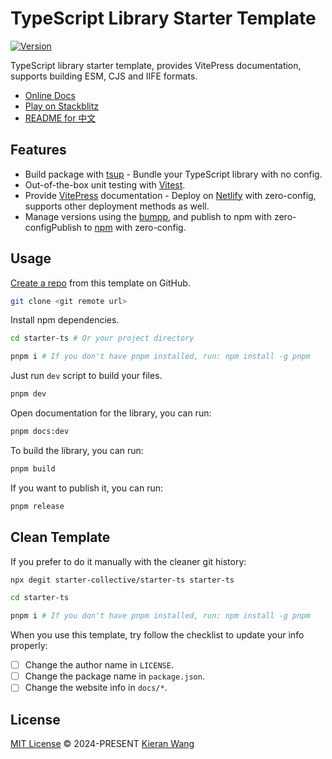 # TypeScript Library Starter Template

[![Version](https://img.shields.io/github/v/release/starter-collective/starter-ts?style=flat&label=%20&color=%2309090b)](https://github.com/starter-collective/starter-ts/releases)

TypeScript library starter template, provides VitePress documentation, supports building ESM, CJS and IIFE formats.

- [Online Docs](https://starter-ts.netlify.app/)
- [Play on Stackblitz](https://stackblitz.com/github/starter-collective/starter-ts)
- [README for 中文](./README.zh.md)

## Features

- Build package with [tsup](https://tsup.egoist.dev/) - Bundle your TypeScript library with no config.
- Out-of-the-box unit testing with [Vitest](https://github.com/vitest-dev/vitest).
- Provide [VitePress](https://vitepress.dev/) documentation - Deploy on [Netlify](https://app.netlify.com/) with zero-config, supports other deployment methods as well.
- Manage versions using the [bumpp](https://github.com/antfu-collective/bumpp), and publish to npm with zero-configPublish to [npm](https://www.npmjs.com) with zero-config.

## Usage

[Create a repo](https://github.com/starter-collective/starter-ts/generate) from this template on GitHub.

```bash
git clone <git remote url>
```

Install npm dependencies.

```bash
cd starter-ts # Or your project directory

pnpm i # If you don't have pnpm installed, run: npm install -g pnpm
```

Just run `dev` script to build your files.

```bash
pnpm dev
```

Open documentation for the library, you can run:

```bash
pnpm docs:dev
```

To build the library, you can run:

```bash
pnpm build
```

If you want to publish it, you can run:

```bash
pnpm release
```

## Clean Template

If you prefer to do it manually with the cleaner git history:

```bash
npx degit starter-collective/starter-ts starter-ts

cd starter-ts

pnpm i # If you don't have pnpm installed, run: npm install -g pnpm
```

When you use this template, try follow the checklist to update your info properly:

- [ ] Change the author name in `LICENSE`.
- [ ] Change the package name in `package.json`.
- [ ] Change the website info in `docs/*`.

## License

[MIT License](./LICENSE) © 2024-PRESENT [Kieran Wang](https://github.com/kieranwv/)
